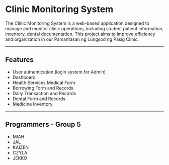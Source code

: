 # Clinic Monitoring System

The Clinic Monitoring System is a web-based application designed to manage and monitor clinic operations, including student patient information, inventory, dental documentation. This project aims to improve efficiency and organization in our Pamantasan ng Lungsod ng Pasig Clinic.

---

## Features

- User authentication (login system for Admin)
- Dashboard
- Health Services Medical Form
- Borrowing Form and Records
- Daily Transaction and Records
- Dental Form and Records
- Medicine Inventory
  

---

## Programmers - Group 5

- MIAH
- JAL
- KAIZEN
- CZYLA
- JEKKO
